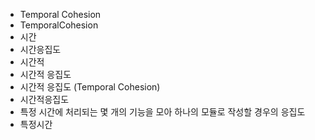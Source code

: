 ﻿- Temporal Cohesion
- TemporalCohesion
- 시간
- 시간응집도
- 시간적
- 시간적 응집도
- 시간적 응집도 (Temporal Cohesion) 
- 시간적응집도
- 특정 시간에 처리되는 몇 개의 기능을 모아 하나의 모듈로 작성할 경우의 응집도
- 특정시간
